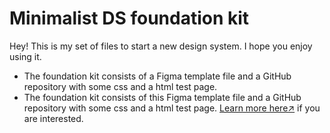 # Minimalist DS foundation kit
Hey! This is my set of files to start a new design system. I hope you enjoy using it.
- The foundation kit consists of a Figma template file and a GitHub repository with some css and a html test page.
- The foundation kit consists of this Figma template file and a GitHub repository with some css and a html test page. <a href="https://giacomucci.notion.site/Minimalist-DS-foundation-kit-3888a5bb3e0c4ed2a2dd3c958156fd24">Learn more here↗</a> if you are interested.
